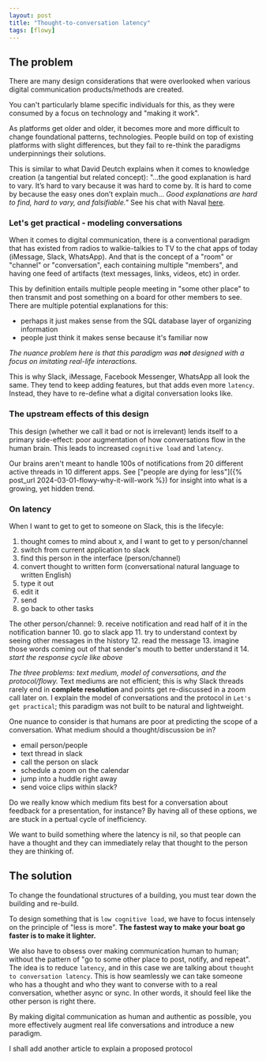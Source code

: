 ```yaml
---
layout: post
title: "Thought-to-conversation latency"
tags: [flowy]
---
```


## The problem
There are many design considerations that were overlooked when various digital communication products/methods are created.

You can't particularly blame specific individuals for this, as they were consumed by a focus on technology and "making it work".

As platforms get older and older, it becomes more and more difficult to change foundational patterns, technologies. People build on top of existing platforms with slight differences, but they fail to re-think the paradigms underpinnings their solutions.

This is similar to what David Deutch explains when it comes to knowledge creation (a tangential but related concept): "...the good explanation is hard to vary. It’s hard to vary because it was hard to come by. It is hard to come by because the easy ones don’t explain much... _Good explanations are hard to find, hard to vary, and falsifiable."_ See his chat with Naval [here](https://nav.al/david-deutsch).

### Let's get practical - modeling conversations
When it comes to digital communication, there is a conventional paradigm that has existed from radios to walkie-talkies to TV to the chat apps of today (iMessage, Slack, WhatsApp). And that is the concept of a "room" or "channel" or "conversation", each containing multiple "members", and having one feed of artifacts (text messages, links, videos, etc) in order.

This by definition entails multiple people meeting in "some other place" to then transmit and post something on a board for other members to see. There are multiple potential explanations for this:
- perhaps it just makes sense from the SQL database layer of organizing information
- people just think it makes sense because it's familiar now

_The nuance problem here is that this paradigm was **not** designed with a focus on imitating real-life interactions._

This is why Slack, iMessage, Facebook Messenger, WhatsApp all look the same. They tend to keep adding features, but that adds even more `latency`. Instead, they have to re-define what a digital conversation looks like.

### The upstream effects of this design
This design (whether we call it bad or not is irrelevant) lends itself to a primary side-effect: poor augmentation of how conversations flow in the human brain. This leads to increased `cognitive load` and `latency`.

Our brains aren't meant to handle 100s of notifications from 20 different active threads in 10 different apps. See ["people are dying for less"]({% post_url 2024-03-01-flowy-why-it-will-work %}) for insight into what is a growing, yet hidden trend.

### On latency
When I want to get to get to someone on Slack, this is the lifecyle:
1. thought comes to mind about x, and I want to get to y person/channel
2. switch from current application to slack
3. find this person in the interface (person/channel)
4. convert thought to written form (conversational natural language to written English)
5. type it out
6. edit it
7. send
8. go back to other tasks

The other person/channel:
9. receive notification and read half of it in the notification banner
10. go to slack app
11. try to understand context by seeing other messages in the history
12. read the message
13. imagine those words coming out of that sender's mouth to better understand it
14. _start the response cycle like above_

_The three problems: text medium, model of conversations, and the protocol/flowy._ Text mediums are not efficient; this is why Slack threads rarely end in **complete resolution** and points get re-discussed in a zoom call later on. I explain the model of conversations and the protocol in `Let's get practical`; this paradigm was not built to be natural and lightweight.

One nuance to consider is that humans are poor at predicting the scope of a conversation. What medium should a thought/discussion be in?
- email person/people
- text thread in slack
- call the person on slack
- schedule a zoom on the calendar
- jump into a huddle right away
- send voice clips within slack?

Do we really know which medium fits best for a conversation about feedback for a presentation, for instance? By having all of these options, we are stuck in a pertual cycle of inefficiency.

We want to build something where the latency is nil, so that people can have a thought and they can immediately relay that thought to the person they are thinking of.

## The solution

To change the foundational structures of a building, you must tear down the building and re-build.

To design something that is `low cognitive load`, we have to focus intensely on the principle of "less is more". **The fastest way to make your boat go faster is to make it lighter.**

We also have to obsess over making communication human to human; without the pattern of "go to some other place to post, notify, and repeat". The idea is to reduce `latency`, and in this case we are talking about `thought to conversation latency`. This is how seamlessly we can take someone who has a thought and who they want to converse with to a real conversation, whether async or sync. In other words, it should feel like the other person is right there.

By making digital communication as human and authentic as possible, you more effectively augment real life conversations and introduce a new paradigm.

I shall add another article to explain a proposed protocol
